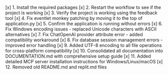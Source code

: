 [x] 1. Install the required packages
[x] 2. Restart the workflow to see if the project is working
[x] 3. Verify the project is working using the feedback tool
[x] 4. Fix eventlet monkey patching by moving it to the top of application.py
[x] 5. Confirm the application is running without errors
[x] 6. Fix Windows encoding issues - replaced Unicode characters with ASCII alternatives
[x] 7. Fix ChatOpenAI provider attribute error - added compatibility workaround
[x] 8. Fix database session management errors - improved error handling
[x] 9. Added UTF-8 encoding to all file operations for cross-platform compatibility
[x] 10. Consolidated all documentation into DOCUMENTATION.md with comprehensive setup guide
[x] 11. Added detailed MCP server installation instructions for Windows/Linux/macOS
[x] 12. Removed old README.md and replit.md files